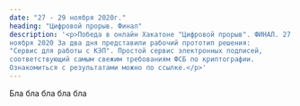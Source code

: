 ```yaml
---
date: "27 - 29 ноября 2020г."
heading: "Цифровой прорыв. Финал"
description: '<p>Победа в онлайн Хакатоне "Цифровой прорыв". ФИНАЛ. 27 - 29
ноября 2020 За два дня представили рабочий прототип решения:
"Сервис для работы с КЭП". Простой сервис электронных подписей,
соответствующий самым свежим требованиям ФСБ по криптографии.
Ознакомиться с результатами можно по ссылке.</p>'
---
```

<p>Бла бла бла бла бла</p>